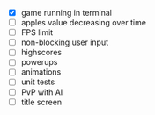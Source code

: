 - [x] game running in terminal
- [ ] apples value decreasing over time
- [ ] FPS limit
- [ ] non-blocking user input
- [ ] highscores
- [ ] powerups
- [ ] animations
- [ ] unit tests
- [ ] PvP with AI
- [ ] title screen